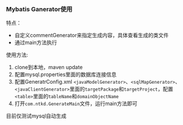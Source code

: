 ### Mybatis Ganerator使用

特点：
- 自定义commentGenerator来指定生成内容，具体查看生成的类文件
- 通过main方法执行

使用方法:

1. clone到本地，maven update
2. 配置mysql.properties里面的数据库连接信息
3. 配置GeneratrConfig.xml `<javaModelGenerator>`、`<sqlMapGenerator>`、`<javaClientGenerator>`里面的`targetPackage`和`targetProject`，配置`<table>`里面的`tableName`和`domainObjectName`
4. 打开`com.ntkd.GenerateMain`文件，运行main方法即可

目前仅测试mysql自动生成